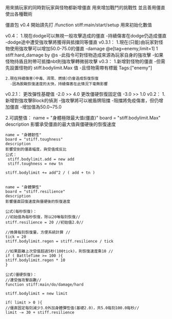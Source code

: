 用來搞玩家的同時對玩家與怪物都新增僵直
用來增加戰鬥的挑戰性
並且善用僵直使出各種戰術

僵直包 v0.4
開始請先打 /function stiff:main/start/setup  用來初始化數值

v0.4：
    1.現在dodge可以無視一般攻擊造成的僵直
      -持續傷害在dodge仍造成僵直
      -dodge途中遭受強攻擊將獲得與抵擋同等僵直
v0.3.1：
    1.現在(只能)由玩家對怪物使用強攻擊可以增加50.0-75.0的僵直
      -damage @e[tag=enemy,limit=1] 1 stiff:hard_damage by @s
      -此指令可對怪物造成來源為玩家自身的強攻擊
      -如果怪物持盾且附帶可抵擋nbt則強攻擊轉微弱攻擊
v0.3：
    1.新增對怪物的僵直
      -但需先設置怪物的 stiff.bodylimit.Max 值
      -且怪物需帶有標籤 Tags:["enemy"]
    
    2.現在持續傷害(中毒、凋零、燃燒)仍會造成恢復恢復
      -因為脫戰恢復速度的太快，持續傷害在此情況下毫無影響
v0.2.1：
    更改彈性基礎值
     -2.0 >> 4.0
    更改僵硬恢復固定值
     -3.0 >> 1.0
v0.2：
1.新增對強攻擊Block的偵測
  -強攻擊將可以被盾牌阻擋
  -阻擋將免疫傷害，但仍增加僵直
  -增加值為50.0~75.0 

2.可調整值：
    name = "身體極限最大值(僵直)"
    board = "stiff.bodylimit.Max"
    description 
    影響承受僵直的最大值與僵硬後的恢復速度
    
    
    name = "身體韌性"
    board = "stiff.toughness"
    description
    影響受到的僵直幅度，與受值成反比
    公式：
     stiff.bodylimit.add = new add
     stiff.toughness = new tn
    
    stiff.bodylimit += add^2 / ( add + tn )
    
    
    name = "身體彈性"
    board = "stiff.resilience"
    description
    影響僵直回復速度與僵硬後的恢復速度
    
    公式(每秒恢復)：
    //初始值為每秒恢復，除以20唯每刻恢復//
    stiff.resilience = 20 //初始值2.0//
    
    //換算每刻恢復量，方便系統計算 //
    tick = 20
    stiff.bodylimit.regen = stiff.resilience / tick
    
    //如果距離上次受值超過5秒(100tick)，則恢復速度乘10 //
    if ( BattleTime >= 100 ){
    stiff.bodylimit.regen * 10
    }
    
    公式(僵硬恢復)：
    //遭受強攻擊函數//
    function stiff:main/do/damage/hard
    
    stiff.bodylimit = new limit
    
    if( limit > 0 ){
    //僵直固定每刻減少3.0外加身體彈性值(基礎2.0)，共5.0每刻100.0每秒//
    limit -= 30 + stiff.resilience

